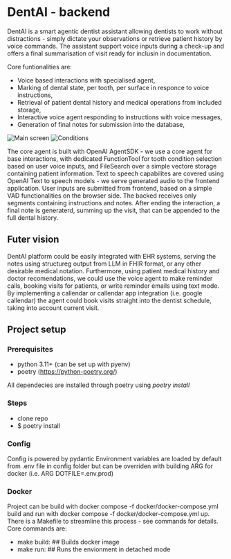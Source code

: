 # DentAI - backend
DentAI is a smart agentic dentist assistant allowing dentists to work without distractions - simply dictate your observations or retrieve patient history by voice commands. The assistant support voice inputs during a check-up and offers a final summarisation of visit ready for inclusin in documentation.

Core funtionalities are:
- Voice based interactions with specialised agent,
- Marking of dental state, per tooth, per surface in responce to voice instructions,
- Retrieval of patient dental history and medical operations from included storage,
- Interactive voice agent responding to instructions with voice messages,
- Generation of final notes for submission into the database,

![Main screen]("misc/screen-1.png")
![Conditions]("misc/screen-2.png")

The core agent is built with OpenAI AgentSDK - we use a core agent for base interactions, with dedicated FunctionTool for tooth condition selection based on user voice inputs, and FileSearch over a simple vectore storage containing patient information. Text to speech capabilites are covered using OpenAI Text to speech models - we serve generated audio to the frontend application. User inputs are submitted from frontend, based on a simple VAD functionalities on the browser side. The backed receives only segments containing instructions and notes. After ending the interaction, a final note is generaterd, summing up the visit, that can be appended to the full dental history.

## Futer vision
DentAI platform could be easily integrated with EHR systems, serving the notes using structureg output from LLM in FHIR format, or any other desirable medical notation. Furthermore, using patient medical history and doctor recomendations, we could use the voice agent to make reminder calls, booking visits for patients, or write reminder emails using text mode. By implementing a callendar or callendar app integration (i.e. google callendar) the agent could book visits straight into the dentist schedule, taking into account current visit.

## Project setup
### Prerequisites
- python 3.11+ (can be set up with pyenv)
- poetry (https://python-poetry.org/)

All dependecies are installed through poetry using *poetry install*


### Steps
- clone repo
- $ poetry install

### Config
Config is powered by pydantic
Environment variables are loaded by default from .env file in config folder but can be overriden with building ARG for docker (i.e. ARG DOTFILE=.env.prod)

### Docker
Project can be build with docker compose -f docker/docker-compose.yml build and run with docker compose -f docker/docker-compose.yml up.
There is a Makefile to streamline this process - see commands for details. Core commands are:

- make build:	## Builds docker image
- make run:	## Runs the envionment in detached mode


